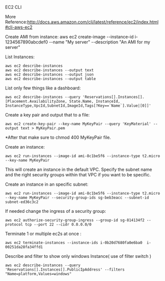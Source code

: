 EC2 CLI

More Reference:http://docs.aws.amazon.com/cli/latest/reference/ec2/index.html#cli-aws-ec2

Create AMI from instance:
aws ec2 create-image --instance-id i-1234567890abcdef0 --name "My server" --description "An AMI for my server"

List Instances:

```console
aws ec2 describe-instances
aws ec2 describe-instances --output text
aws ec2 describe-instances --output json
aws ec2 describe-instances --output table

```


List only few things like a dashboard:

```console
aws ec2 describe-instances --query 'Reservations[].Instances[].[Placement.AvailabilityZone, State.Name, InstanceId, InstanceType,VpcId,SubnetId,ImageId,Tags[?Key==`Name`].Value|[0]]'
```



Create a key pair and output that to a file:
```console
aws ec2 create-key-pair --key-name MyKeyPair --query 'KeyMaterial' --output text > MyKeyPair.pem
```


*After that make sure to chmod 400 MyKeyPair file.


Create an instance:
```console
aws ec2 run-instances --image-id ami-8c1be5f6 --instance-type t2.micro --key-name MyKeyPair 
```


This will create an instance in the default VPC. Specify the subnet name and the right security groups within that VPC if you want to be specific.


Create an instance in an specific subnet:
```console
aws ec2 run-instances --image-id ami-8c1be5f6 --instance-type t2.micro --key-name MyKeyPair --security-group-ids sg-beb3eacc --subnet-id subnet-ed36c3c2
```


If needed change the ingress of a security group:
```console
aws ec2 authorize-security-group-ingress --group-id sg-814134f2 --protocol tcp --port 22 --cidr 0.0.0.0/0
```


Terminate 1 or multiple ec2s at once :
```console
aws ec2 terminate-instances --instance-ids i-0b20d7680fa0e6ba0  i-00251da28fa34ffd1
```



Describe and filter to show only windows Instance( use of filter switch )

```console
aws ec2 describe-instances --query 'Reservations[].Instances[].PublicIpAddress' --filters "Name=platform,Values=windows"

```




